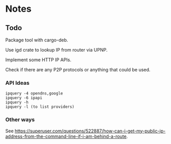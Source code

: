 # Notes

## Todo

Package tool with cargo-deb.

Use igd crate to lookup IP from router via UPNP.

Implement some HTTP IP APIs.

Check if there are any P2P protocols or anything that could be used.

### API Ideas

    ipquery -4 opendns,google
    ipquery -6 ipapi
    ipquery -h
    ipquery -l (to list providers)

### Other ways

See https://superuser.com/questions/522887/how-can-i-get-my-public-ip-address-from-the-command-line-if-i-am-behind-a-route.

